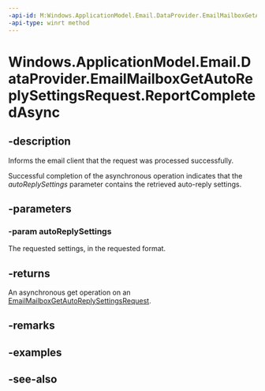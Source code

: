 ----api-id: M:Windows.ApplicationModel.Email.DataProvider.EmailMailboxGetAutoReplySettingsRequest.ReportCompletedAsync(Windows.ApplicationModel.Email.EmailMailboxAutoReplySettings)
-api-type: winrt method
---<!-- Method syntaxpublic Windows.Foundation.IAsyncAction ReportCompletedAsync(Windows.ApplicationModel.Email.EmailMailboxAutoReplySettings autoReplySettings)--># Windows.ApplicationModel.Email.DataProvider.EmailMailboxGetAutoReplySettingsRequest.ReportCompletedAsync## -descriptionInforms the email client that the request was processed successfully.Successful completion of the asynchronous operation indicates that the *autoReplySettings* parameter contains the retrieved auto-reply settings.## -parameters### -param autoReplySettingsThe requested settings, in the requested format.## -returnsAn asynchronous get operation on an [EmailMailboxGetAutoReplySettingsRequest](emailmailboxgetautoreplysettingsrequest.md).## -remarks## -examples## -see-also